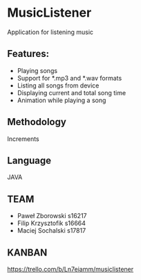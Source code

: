 # MusicListener

Application for listening music

## Features: 

- Playing songs
- Support for \*.mp3 and \*.wav formats
- Listing all songs from device
- Displaying current and total song time
- Animation while playing a song

## Methodology

Increments

## Language

JAVA

## TEAM

- Paweł Zborowski s16217
- Filip Krzysztofik s16664
- Maciej Sochalski s17817

## KANBAN

https://trello.com/b/Ln7eiamm/musiclistener
